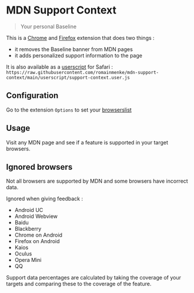# MDN Support Context

> Your personal Baseline

This is a [Chrome](https://chrome.google.com/webstore/detail/support-context/dcbelpbochjfadialnomdpnndkmmlpfo) and [Firefox](https://addons.mozilla.org/en-US/firefox/addon/support-context/) extension that does two things :
- it removes the Baseline banner from MDN pages
- it adds personalized support information to the page

It is also available as a [userscript](https://github.com/quoid/userscripts) for Safari : `https://raw.githubusercontent.com/romainmenke/mdn-support-context/main/userscript/support-context.user.js`

## Configuration

Go to the extension `Options` to set your [browserslist](https://browsersl.ist)

## Usage

Visit any MDN page and see if a feature is supported in your target browsers.

## Ignored browsers

Not all browsers are supported by MDN and some browsers have incorrect data.

Ignored when giving feedback :
- Android UC
- Android Webview
- Baidu
- Blackberry
- Chrome on Android
- Firefox on Android
- Kaios
- Oculus
- Opera Mini
- QQ

Support data percentages are calculated by taking the coverage of your targets and comparing these to the coverage of the feature.
